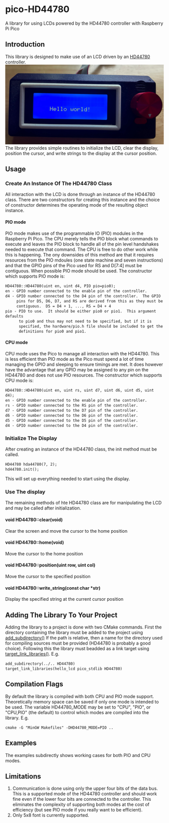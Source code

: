 # pico-HD44780

A library for using LCDs powered by the HD44780 controller with
Raspberry Pi Pico

## Introduction

This library is designed to make use of an LCD driven by an
[HD44780](https://en.wikipedia.org/wiki/Hitachi_HD44780_LCD_controller) controller.
![Hello world display](images/display.jpg)  The library
provides simple routines to initialize the LCD, clear the display, position the
cursor, and write strings to the display at the cursor position.

## Usage

### Create An Instance Of The HD44780 Class

All interaction with the LCD is done through an instance of the HD44780 class.
There are two constructors for creating this instance and the choice of
constructor determines the operating mode of the resulting object instance.

#### PIO mode

PIO mode makes use of the programmable IO (PIO) modules in the Raspberry Pi
Pico.  The CPU merely tells the PIO block what commands to execute and leaves
the PIO block to handle all of the pin level handshakes needed to execute
that command.  The CPU is free to do other work while this is happening.  The
ony downsides of this method are that it requires resources from the PIO
mdoules (one state machine and seven instructions) and that the GPIO pins
of the Pico used for RS and D[7:4] must be contiguous.  When possible PIO mode
should be used.  The constructor which supports PIO mode is:

    HD44780::HD44780(uint en, uint d4, PIO pio=pio0);
    en - GPIO number connected to the enable pin of the controller.
    d4 - GPIO number connected to the D4 pin of the controller.  The GPIO
         pins for D5, D6, D7, and RS are derived from this as they must be
         contiguous.  D5 = D4 + 1, ..., RS = D4 + 4
    pio - PIO to use.  It should be either pio0 or pio1.  This argument defaults
          to pio0 and thus may not need to be specified, but if it is
          specified, the hardware/pio.h file should be included to get the
          definitions for pio0 and pio1.

#### CPU mode

CPU mode uses the Pico to manage all interaction with the HD44780.  This is
less efficient than PIO mode as the Pico must spend a lot of time managing the
GPIO and sleeping to ensure timings are met.  It does however have the advantage
that any GPIO may be assigned to any pin on the HD44780 and does not use PIO
resources.  The constructor which supports CPU mode is:

    HD44780::HD44780(uint en, uint rs, uint d7, uint d6, uint d5, uint d4);
    en - GPIO number connected to the enable pin of the controller.
    rs - GPIO number connected to the RS pin of the controller.
    d7 - GPIO number connected to the D7 pin of the controller.
    d6 - GPIO number connected to the D6 pin of the controller.
    d5 - GPIO number connected to the D5 pin of the controller.
    d4 - GPIO number connected to the D4 pin of the controller.

### Initialize The Display

After creating an instance of the HD44780 class, the init method must be called.

    HD44780 hda44780(7, 2);
    hd44780.init();

This will set up everything needed to start using the display.

### Use The display

The remaining methods of hte HD44780 class are for manipulating the LCD and may
be called after initialization.

#### void HD44780::clear(void)

Clear the screen and move the cursor to the home position

#### void HD44780::home(void)

Move the cursor to the home position

#### void HD44780::position(uint row, uint col)

Move the cursor to the specified position

#### void HD44780::write_string(const char *str)

Display the specified string at the current cursor position

## Adding The Library To Your Project

Adding the library to a project is done with two CMake commands.  First the
directory containing the library must be added to the project using
[add_subdirectory()](https://cmake.org/cmake/help/latest/command/add_subdirectory.html)
If the path is relative, then a name for the directory used for compiling
sources must be provided (HD44780 is probably a good choice).  Following this
the library must beadded as a link target using
[target_link_libraries()](https://cmake.org/cmake/help/latest/command/target_link_libraries.html).
E.g.

    add_subdirectory(../.. HD44780)
    target_link_libraries(hello_lcd pico_stdlib HD44780)

## Compilation Flags

By default the library is compiled with both CPU and PIO mode support.
Theoretically memory space can be saved if only one mode is intended to be
used.  The variable HD44780_MODE may be set to "CPU", "PIO", or "CPU,PIO"
(the default) to control which modes are compiled into the library.  E.g.

    cmake -G "MinGW Makefiles" -DHD44780_MODE=PIO ..

## Examples

The examples subdirectly shows working cases for both PIO and CPU modes.

## Limitations

1. Communication is done using only the upper four bits of the data bus.  
  This is a supported mode of the HD44780 controller and should work fine even
  if the lower four bits are connected to the controller.  This eliminates the
  complexity of supporting both modes at the cost of efficiency (but see PIO
  mode if you really want to be efficient).
2. Only 5x8 font is currently supported.